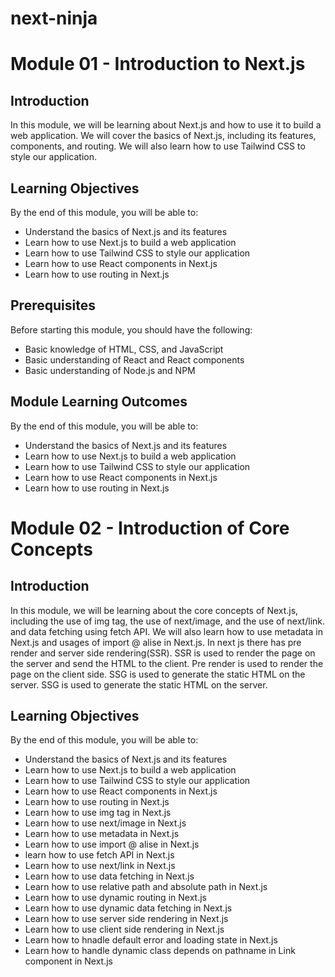 # next-ninja

# Module 01 - Introduction to Next.js

## Introduction

In this module, we will be learning about Next.js and how to use it to build a web application. We will cover the basics of Next.js, including its features, components, and routing. We will also learn how to use Tailwind CSS to style our application.

## Learning Objectives

By the end of this module, you will be able to:

- Understand the basics of Next.js and its features
- Learn how to use Next.js to build a web application
- Learn how to use Tailwind CSS to style our application
- Learn how to use React components in Next.js
- Learn how to use routing in Next.js

## Prerequisites

Before starting this module, you should have the following:

- Basic knowledge of HTML, CSS, and JavaScript
- Basic understanding of React and React components
- Basic understanding of Node.js and NPM

## Module Learning Outcomes

By the end of this module, you will be able to:

- Understand the basics of Next.js and its features
- Learn how to use Next.js to build a web application
- Learn how to use Tailwind CSS to style our application
- Learn how to use React components in Next.js
- Learn how to use routing in Next.js

# Module 02 - Introduction of Core Concepts

## Introduction

In this module, we will be learning about the core concepts of Next.js,
including the use of img tag, the use of next/image, and the use of
next/link. and data fetching using fetch API. We will also learn how to use metadata in Next.js and usages of import @ alise in Next.js.
In next js there has pre render and server side rendering(SSR). SSR is used to render the page on the server and send the HTML to the client. Pre render is used to render the page on the client side. SSG is used to generate the static HTML on the server. SSG is used to generate the static HTML on the server.

## Learning Objectives

By the end of this module, you will be able to:

- Understand the basics of Next.js and its features
- Learn how to use Next.js to build a web application
- Learn how to use Tailwind CSS to style our application
- Learn how to use React components in Next.js
- Learn how to use routing in Next.js
- Learn how to use img tag in Next.js
- Learn how to use next/image in Next.js
- Learn how to use metadata in Next.js
- Learn how to use import @ alise in Next.js
- learn how to use fetch API in Next.js
- Learn how to use next/link in Next.js
- Learn how to use data fetching in Next.js
- Learn how to use relative path and absolute path in Next.js
- Learn how to use dynamic routing in Next.js
- Learn how to use dynamic data fetching in Next.js
- Learn how to use server side rendering in Next.js
- Learn how to use client side rendering in Next.js
- Learn how to hnadle default error and loading state in Next.js
- Learn how to handle dynamic class depends on pathname in Link component in Next.js
